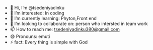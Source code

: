 - 👋 Hi, I’m @tsedeniyadinku
- 👀 I’m interested: In coding
- 🌱 I’m currently learning: Phyton,Front end
- 💞️ I’m looking to collaborate on: person who intersted in team work 
- 📫 How to reach me: tsedeniyadinku380@gmail.com
- 😄 Pronouns: emuti
- ⚡ fact: Every thing is simple with God

<!---
tsedeniyadinku/tsedeniyadinku is a ✨ special ✨ repository because its `README.md` (this file) appears on your GitHub profile.
You can click the Preview link to take a look at your changes.
--->

